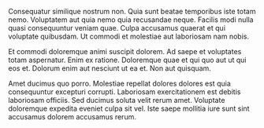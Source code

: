 Consequatur similique nostrum non. Quia sunt beatae temporibus iste totam nemo. Voluptatem aut quia nemo quia recusandae neque. Facilis modi nulla quasi consequuntur veniam quae. Culpa accusamus quaerat et qui voluptate quibusdam. Ut commodi et molestiae aut laboriosam nam nobis.
 Et commodi doloremque animi suscipit dolorem. Ad saepe et voluptates totam aspernatur. Enim ex ratione. Doloremque quae et qui quo aut ut qui eos et. Dolorum enim aut nesciunt ut ea et. Non aut quisquam.
 Amet ducimus quo porro. Molestiae repellat dolores dolores est quia consequuntur excepturi corrupti. Laboriosam exercitationem est debitis laboriosam officiis. Sed ducimus soluta velit rerum amet. Voluptate doloremque expedita eveniet culpa sit vel. Iste saepe mollitia iure sunt sint accusamus dolorem accusamus rerum.